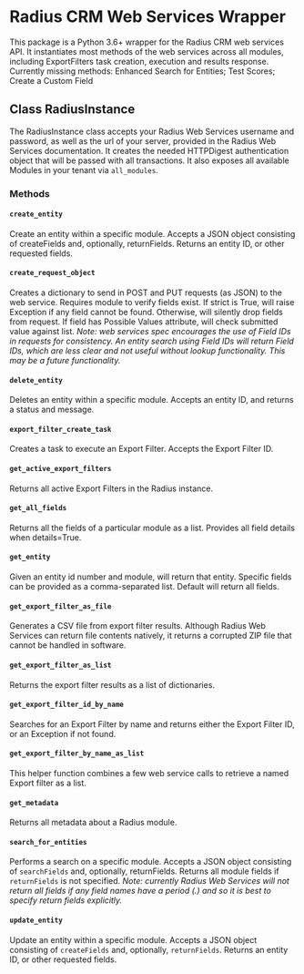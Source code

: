 # Radius CRM Web Services Wrapper

This package is a Python 3.6+ wrapper for the Radius CRM web services API. It instantiates most methods of the web services across all modules, including ExportFilters task creation, execution and results response. Currently missing methods: Enhanced Search for Entities; Test Scores; Create a Custom Field
## Class RadiusInstance
The RadiusInstance class accepts your Radius Web Services username and password, as well as the url of your server, provided in the Radius Web Services documentation. It creates the needed HTTPDigest authentication object that will be passed with all transactions. It also exposes all available Modules in your tenant via `all_modules`.
### Methods
#### `create_entity`
 Create an entity within a specific module. Accepts a JSON object consisting of createFields and, optionally, returnFields. Returns an entity ID, or other requested fields.
 #### `create_request_object`
 Creates a dictionary to send in POST and PUT requests (as JSON) to the web service. Requires module to verify fields exist. If strict is True, will raise Exception if any field cannot be found. Otherwise, will silently drop fields from request. If field has Possible Values attribute, will check submitted value against list.
 *Note: web services spec encourages the use of Field IDs in requests for consistency. An entity search using Field IDs will return Field IDs, which are less clear and not useful without lookup functionality. This may be a future functionality.*
 #### `delete_entity`
Deletes an entity within a specific module. Accepts an entity ID, and returns a status and message.
 #### `export_filter_create_task`
 Creates a task to execute an Export Filter. Accepts the Export Filter ID.
 #### `get_active_export_filters`
 Returns all active Export Filters in the Radius instance.
 #### `get_all_fields`
 Returns all the fields of a particular module as a list. Provides all field details when details=True.
 #### `get_entity`
 Given an entity id number and module, will return that entity. Specific fields can be provided as a comma-separated list. Default will return all fields.
 #### `get_export_filter_as_file`
 Generates a CSV file from export filter results. Although Radius Web Services can return file contents natively, it returns a corrupted ZIP file that cannot be handled in software.
 #### `get_export_filter_as_list`
 Returns the export filter results as a list of dictionaries.
 #### `get_export_filter_id_by_name`
 Searches for an Export Filter by name and returns either the Export Filter ID, or an Exception if not found.
 #### `get_export_filter_by_name_as_list`
 This helper function combines a few web service calls to retrieve a named Export filter as a list.
 #### `get_metadata`
 Returns all metadata about a Radius module.
 #### `search_for_entities`
 Performs a search on a specific module. Accepts a JSON object consisting of `searchFields` and, optionally, returnFields. Returns all module fields if `returnFields` is not specified. 
 *Note: currently Radius Web Services will not return all fields if any field names have a period (.) and so it is best to specify return fields explicitly.*
 #### `update_entity`
 Update an entity within a specific module. Accepts a JSON object consisting of `createFields` and, optionally, `returnFields`. Returns an entity ID, or other requested fields.